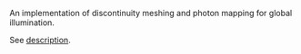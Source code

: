 An implementation of discontinuity meshing and photon mapping for global illumination.

See [description](http://www.drewolbrich.com/#discmesh).
